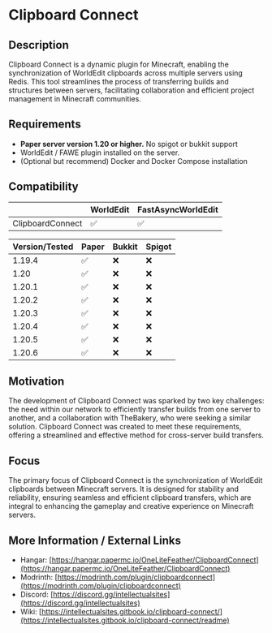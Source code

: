 # Clipboard Connect

## Description
Clipboard Connect is a dynamic plugin for Minecraft, enabling the synchronization of WorldEdit clipboards across multiple servers using Redis. This tool streamlines the process of transferring builds and structures between servers, facilitating collaboration and efficient project management in Minecraft communities.

## Requirements
- **Paper server version 1.20 or higher.** No spigot or bukkit support
- WorldEdit / FAWE plugin installed on the server.
- (Optional but recommend) Docker and Docker Compose installation

## Compatibility
|                  | WorldEdit          | FastAsyncWorldEdit |
|------------------|--------------------|--------------------|
| ClipboardConnect | :white_check_mark: | :white_check_mark: |

| Version/Tested | Paper              | Bukkit | Spigot |
|----------------|--------------------|--------|--------|
| 1.19.4         | :white_check_mark: | :x:    | :x:    |
| 1.20           | :white_check_mark: | :x:    | :x:    |
| 1.20.1         | :white_check_mark: | :x:    | :x:    |
| 1.20.2         | :white_check_mark: | :x:    | :x:    |
| 1.20.3         | :white_check_mark: | :x:    | :x:    |
| 1.20.4         | :white_check_mark: | :x:    | :x:    |
| 1.20.5         | :white_check_mark: | :x:    | :x:    |
| 1.20.6         | :white_check_mark: | :x:    | :x:    |


## Motivation
The development of Clipboard Connect was sparked by two key challenges: the need within our network to efficiently transfer builds from one server to another, and a collaboration with TheBakery, who were seeking a similar solution. Clipboard Connect was created to meet these requirements, offering a streamlined and effective method for cross-server build transfers.

## Focus
The primary focus of Clipboard Connect is the synchronization of WorldEdit clipboards between Minecraft servers. It is designed for stability and reliability, ensuring seamless and efficient clipboard transfers, which are integral to enhancing the gameplay and creative experience on Minecraft servers.

## More Information / External Links
- Hangar: [https://hangar.papermc.io/OneLiteFeather/ClipboardConnect](https://hangar.papermc.io/OneLiteFeather/ClipboardConnect)
- Modrinth: [https://modrinth.com/plugin/clipboardconnect](https://modrinth.com/plugin/clipboardconnect)
- Discord: [https://discord.gg/intellectualsites](https://discord.gg/intellectualsites)
- Wiki: [https://intellectualsites.gitbook.io/clipboard-connect/](https://intellectualsites.gitbook.io/clipboard-connect/readme)

